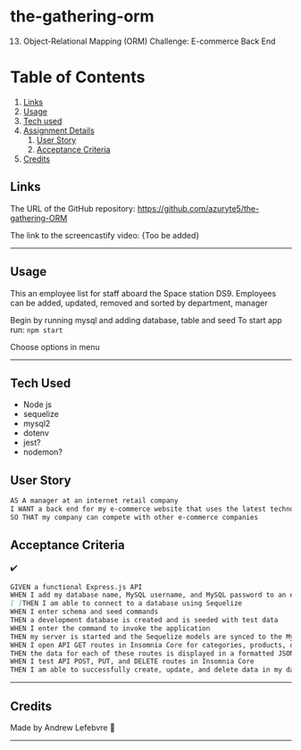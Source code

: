 # the-gathering-orm
13. Object-Relational Mapping (ORM) Challenge: E-commerce Back End
# Table of Contents
1. [Links](#links)
1. [Usage](#usage)
1. [Tech used](#tech-used)
1. [Assignment Details](#assignment-details)
    1. [User Story](#user-story)
    1. [Acceptance Criteria](#acceptance-criteria)
1. [Credits](#credits)

## Links
The URL of the GitHub repository: https://github.com/azuryte5/the-gathering-ORM

The link to the screencastify video: {Too be added}

-----
## Usage
This an employee list for staff aboard the Space station DS9. Employees can be added, updated, removed and sorted by department, manager

Begin by running mysql and adding database, table and seed
To start app run:  ```npm start```

Choose options in menu 

<!---Make sure you uncomment this next itme>
<!-- ![code preview](https://user-images.githubusercontent.com/85147307/141664565-3c91c212-80a0-413d-a103-e90588f6a8bb.png) -->
<!-- ![https://user-images.githubusercontent.com/85147307/141664564-00cec570-a902-441e-8dd2-9036aeec96be.png) -->

-----
## Tech Used 

- Node js
- sequelize
- mysql2
- dotenv
- jest?
- nodemon?

## User Story

```md
AS A manager at an internet retail company
I WANT a back end for my e-commerce website that uses the latest technologies
SO THAT my company can compete with other e-commerce companies
```

## Acceptance Criteria
✔️
```md
GIVEN a functional Express.js API
WHEN I add my database name, MySQL username, and MySQL password to an environment variable file
[ ]THEN I am able to connect to a database using Sequelize
WHEN I enter schema and seed commands
THEN a development database is created and is seeded with test data
WHEN I enter the command to invoke the application
THEN my server is started and the Sequelize models are synced to the MySQL database
WHEN I open API GET routes in Insomnia Core for categories, products, or tags
THEN the data for each of these routes is displayed in a formatted JSON
WHEN I test API POST, PUT, and DELETE routes in Insomnia Core
THEN I am able to successfully create, update, and delete data in my database
```

----
## Credits
Made by Andrew Lefebvre 🏢

-----

